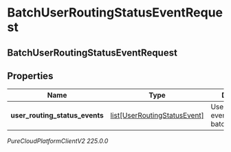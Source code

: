 # BatchUserRoutingStatusEventRequest

## BatchUserRoutingStatusEventRequest

## Properties

|Name | Type | Description | Notes|
|------------ | ------------- | ------------- | -------------|
| **user_routing_status_events** | [list[UserRoutingStatusEvent]](UserRoutingStatusEvent) | UserRoutingStatus events for this batch | [optional] |



_PureCloudPlatformClientV2 225.0.0_

